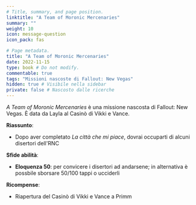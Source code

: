 ```yaml
---
# Title, summary, and page position.
linktitle: "A Team of Moronic Mercenaries" 
summary: ""
weight: 10
icon: message-question
icon_pack: fas

# Page metadata.
title: "A Team of Moronic Mercenaries"
date: 2022-11-15
type: book # Do not modify.
commentable: true
tags: "Missioni nascoste di Fallout: New Vegas"
hidden: true # Visibile nella sidebar
private: false # Nascosto dalle ricerche
---
```


<div class="fnv">


*A Team of Moronic Mercenaries* è una missione nascosta di Fallout: New Vegas. È data da Layla al Casinò di Vikki e Vance.


**Riassunto**:
- Dopo aver completato *La città che mi piace*, dovrai occuparti di alcuni disertori dell'RNC 


**Sfide abilità**:
- **Eloquenza 50**: per convicere i disertori ad andarsene; in alternativa è possbile sborsare 50/100 tappi o ucciderli


**Ricompense**:
- Riapertura del Casinò di Vikki e Vance a Primm


</div>


